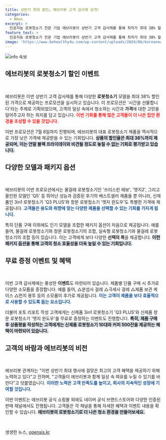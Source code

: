 ```yaml
---
title: 상반기 최대 할인… 에브리봇 고객 감사제 공개!
categories:
  - News
excerpt: >
  인공지능 로봇청소기 전문 기업 에브리봇이 상반기 고객 감사제를 통해 최저가 최대 38% 할인과 다양한 패키지 옵션을 제공한다. 신제품 체험 기회와 풍성한 사은품 이벤트로 고객의 마음을 사로잡을 절호의 기회!
feature_text: >
  인공지능 로봇청소기 전문 기업 에브리봇이 상반기 고객 감사제를 통해 최저가 최대 38% 할인과 다양한 패키지 옵션을 제공한다. 신제품 체험 기회와 풍성한 사은품 이벤트로 고객의 마음을 사로잡을 절호의 기회!
image: 'https://www.behealthy4u.com/wp-content/uploads/2024/06/koreanews.jpg'
---
```


<p><img src="https://www.behealthy4u.com/wp-content/uploads/2024/06/koreanews.jpg" alt="info 속보" /></p>

<h2 data-ke-size="size26">에브리봇의 로봇청소기 할인 이벤트</h2>

<p data-ke-size="size16">&nbsp;</p>

<p>에브리봇은 이번 상반기 고객 감사제를 통해 다양한 <b>로봇청소기</b> 모델을 최대 38% 할인된 가격으로 제공하는 프로모션을 실시하고 있습니다. 이 프로모션은 '시간을 선물합니다'라는 주제로 기획되었으며, 고객의 일상 속에서 청소하는 시간과 <b>가격</b>에 대한 고민을 덜어주고자 하는 취지를 담고 있습니다. <b><span style="color: #ee2323;">이번 기회를 통해 많은 고객들이 더 나은 집안 환경을 조성할 수 있을 것입니다.</span></b> </p>

<p>이번 프로모션은 7월 8일까지 진행되며, 에브리봇의 대표 로봇청소기 제품을 역사적으로 가장 낮은 가격에 제공받을 수 있는 기회입니다. <b><span style="background-color: #21538527;">상품의 할인율은 최대 38%까지 제공되며, 이는 연말 블랙 프라이데이와 비견될 정도로 놓칠 수 없는 기회로 평가받고 있습니다.</span></b></p>

<h2 data-ke-size="size26">다양한 모델과 패키지 옵션</h2>

<p data-ke-size="size16">&nbsp;</p>

<p>에브리봇의 이번 프로모션에서는 물걸레 로봇청소기인 '쓰리스핀 에보', '엣지2', 그리고 올인원 모델인 'Q5' 등 뛰어난 성능과 검증된 후기의 베스트셀러 제품들 뿐 아니라, 신제품인 3in1 로봇청소기 'Q3 PLUS'와 창문 로봇청소기 '엣지 윈도우'도 특별한 가격에 제공됩니다. <b><span style="color: #1a5490;">고객들은 용도와 취향에 맞는 다양한 제품을 선택할 수 있는 기회를 가지게 됩니다.</span></b> </p>

<p>특히 단품 구매 이외에도 인기 모델을 조합한 패키지 옵션이 처음으로 제공됩니다. 예를 들어, 물걸레 로봇청소기와 창문 로봇청소기의 조합, 실속형 로봇청소기와 물걸레 로봇청소기의 조합 등이 있습니다. 이는 고객에게 보다 다양한 <b>선택의 폭</b>을 제공합니다. <b><span style="background-color: #21538527;">이런 패키지 옵션을 통해 고객의 청소 효율성을 더욱 높일 수 있는 기회입니다.</span></b></p>

<h2 data-ke-size="size26">무료 증정 이벤트 및 혜택</h2>

<p data-ke-size="size16">&nbsp;</p>

<p>이번 고객 감사제에는 풍성한 <b>이벤트</b>도 마련되어 있습니다. 제품별 단품 구매 시 추가로 다양한 소모품을 증정합니다. 예를 들어, △분섬사 걸레 △극세사 걸레 △제품 보관 케이스 △먼지 봉투 등의 소모품이 추가로 제공됩니다. <b><span style="color: #1a5490;">이는 고객이 제품을 보다 효율적으로 사용할 수 있도록 돕는 요소입니다.</span></b></p>

<p>더불어 포토 리포트 작성 고객에게는 신제품 3in1 로봇청소기 'Q3 PLUS'와 신제품 창문 로봇청소기 '엣지 윈도우'를 무료로 증정하는 이벤트도 진행합니다. <b><span style="background-color: #21538527;">특히, 제품 구매 후 상품평을 작성하는 고객에게는 신제품 로봇청소기 10대와 커피 500잔을 제공하는 혜택이 마련되어 있습니다.</span></b> </p>

<h2 data-ke-size="size26">고객의 바람과 에브리봇의 비전</h2>

<p data-ke-size="size16">&nbsp;</p>

<p>에브리봇 관계자는 "이번 상반기 최대 행사에 걸맞은 최고의 고객 혜택을 제공하기 위해 노력하고 있다"고 전하며, "고객들이 에브리봇과 함께 일상 속 여유를 누릴 수 있기를 바란다"고 덧붙였습니다. <b><span style="color: #1a5490;">이러한 노력은 고객 만족도를 높이고, 회사의 지속적인 성장에 기여할 것입니다.</span></b></p>

<p>이번 이벤트는 에브리봇 공식 쇼핑몰 외에도 네이버 공식 브랜드스토어와 다양한 인증된 판매 채널에서도 진행됩니다. 고객들은 각 채널을 통해 자세한 혜택과 이벤트 내용을 확인할 수 있습니다. <b><span style="background-color: #21538527;">에브리봇의 로봇청소기로 더 나은 청소 환경을 만들어보세요.</span></b> </p>

<p data-ke-size="size16">&nbsp;</p>
생생한 뉴스, <a href="https://opensis.kr" rel="dofollow">opensis.kr</a>


